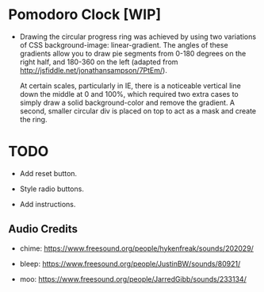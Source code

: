 Pomodoro Clock [WIP]
====================

- Drawing the circular progress ring was achieved by using two variations of CSS background-image: linear-gradient. The angles of these gradients allow you to draw pie segments from 0-180 degrees on the right half, and 180-360 on the left (adapted from http://jsfiddle.net/jonathansampson/7PtEm/). 

   At certain scales, particularly in IE, there is a noticeable vertical line down the middle at 0 and 100%, which required two extra cases to simply draw a solid background-color and remove the gradient. A second, smaller circular div is placed on top to act as a mask and create the ring.

TODO
====

- Add reset button.

- Style radio buttons.

- Add instructions.

Audio Credits
-------------

- chime: https://www.freesound.org/people/hykenfreak/sounds/202029/

- bleep: https://www.freesound.org/people/JustinBW/sounds/80921/

- moo: https://www.freesound.org/people/JarredGibb/sounds/233134/
